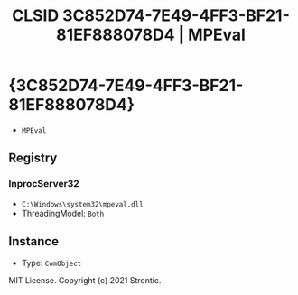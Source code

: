 ﻿---
title: "CLSID 3C852D74-7E49-4FF3-BF21-81EF888078D4 | MPEval"
excerpt: What is COM-Object CLSID 3C852D74-7E49-4FF3-BF21-81EF888078D4?
---

# {3C852D74-7E49-4FF3-BF21-81EF888078D4}

* `MPEval`

## Registry


### InprocServer32

* `C:\Windows\system32\mpeval.dll`
* ThreadingModel: `Both`

## Instance

* Type: `ComObject`

MIT License. Copyright (c) 2021 Strontic.


